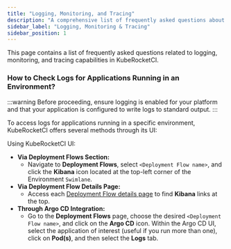 ```yaml
---
title: "Logging, Monitoring, and Tracing"
description: "A comprehensive list of frequently asked questions about logging, monitoring, and tracing capabilities in KubeRocketCI."
sidebar_label: "Logging, Monitoring & Tracing"
sidebar_position: 1
---
```

<!-- markdownlint-disable MD025 -->
This page contains a list of frequently asked questions related to logging, monitoring, and tracing capabilities in KubeRocketCI.

<head>
  <link rel="canonical" href="https://docs.kuberocketci.io/docs/faq/observability/" />
</head>

### How to Check Logs for Applications Running in an Environment?

:::warning
  Before proceeding, ensure logging is enabled for your platform and that your application is configured to write logs to standard output.
:::

To access logs for applications running in a specific environment, KubeRocketCI offers several methods through its UI:

Using KubeRocketCI UI:

- **Via Deployment Flows Section:**
  - Navigate to **Deployment Flows**, select `<Deployment Flow name>`, and click the **Kibana** icon located at the top-left corner of the Environment `Swimlane`.
- **Via Deployment Flow Details Page:**
  - Access each [Deployment Flow details page](https://docs.kuberocketci.io/docs/user-guide/manage-environments/#view-deployment-flow-details) to find **Kibana** links at the top.
- **Through Argo CD Integration:**
  - Go to the **Deployment Flows** page, choose the desired `<Deployment Flow name>`, and click on the **Argo CD** icon. Within the Argo CD UI, select the application of interest (useful if you run more than one), click on **Pod(s)**, and then select the **Logs** tab.
